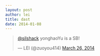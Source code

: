 ```yaml
---
layout: post
author: lei
title: dast
date: 2014-01-08
---
```


<blockquote class="twitter-tweet" lang="en"><p><a href="https://twitter.com/silshack">@silshack</a> yonghaoYu is a SB!</p>&mdash; LEI (@zuoyou414) <a href="https://twitter.com/zuoyou414/statuses/448867680746221568">March 26, 2014</a></blockquote>
<script async src="//platform.twitter.com/widgets.js" charset="utf-8"></script>

